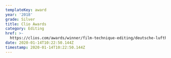```yaml
---
templateKey: award
year: '2018'
grade: Silver
title: Clio Awards
category: Editing
href: >-
  https://clios.com/awards/winner/film-technique-editing/deutsche-lufthansa-ag/lufthansa-lifechangingplaces-lofoten-39525
date: 2020-01-14T10:22:50.144Z
timestamp: 2020-01-14T10:22:50.144Z
---
```


